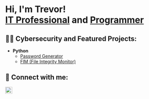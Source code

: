 <h1>Hi, I'm Trevor! <br/><a href="https://www.linkedin.com/in/trevormartes">IT Professional</a> and <a href="https://github.com/trevboy">Programmer</a> </h1>

<h2>👨‍💻 Cybersecurity and Featured Projects:</h2>

<!-- - <b>Data Structures and Algorithms Practice (AlgoExpert)</b>
  - [Praciting DS & Algos in Python]('insert link') 
- <b>Full Stack Web App (React, NodeJS, Azure, and Python)</b>
  <!--- [PartPicker](https://github.com/trevboy/CarPartPicker.git)-->
<!-- - <b>PowerShell</b>
  - [Windows EventLog: Failed RDP Logins Source IP to full GeoData Conversion]('insert link')
  - [Active Directory Bulk User Creation]('insert link') 
- <b>C++</b>
  - [ESP-32 Virtual Keyboard](https://github.com/trevboy/Virtual_Keyboard-ESP_32.git)
<!--  - [Ransomware Proof of Concept (Encrypter)]('insert link')
  - [Ransomware Proof of Concept (Decrypter)]('insert link') -->
- <b>Python</b>
  - [Password Generator](https://github.com/trevboy/PasswordTools/blob/main/PasswordGenerator.py)
  - [FIM (File Integrity Monitor)](https://github.com/TrevorMartes/File-Integrity)

<h2> 🤳 Connect with me:</h2>

<!-- [<img align="left" alt="     | YouTube" width="22px" src="https://cdn.jsdelivr.net/npm/simple-icons@v3/icons/youtube.svg" />][youtube] -->
[<img align="left" alt="Trevor Martes | LinkedIn" width="22px" src="https://cdn.jsdelivr.net/npm/simple-icons@v3/icons/linkedin.svg" />][linkedin]
<!-- [youtube]: https://www.youtube.com/c/ -->
[linkedin]: https://linkedin.com/in/trevormartes

